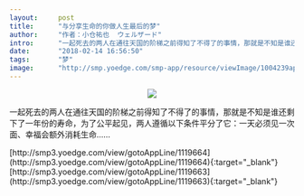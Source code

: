 ```yaml
---
layout:     post
title:      "与分享生命的你做人生最后的梦"
author:     "作者：小仓祐也  ウェルザード"
intro:      "一起死去的两人在通往天国的阶梯之前得知了不得了的事情，那就是不知是谁还剩下了一年份的寿命，为了公平起见，两人遵循以下条件平分了它：一天必须见一次面、幸福会额外消耗生命……"
date:       "2018-02-14 16:56:50"
tags:       "梦"
image:      "http://smp.yoedge.com/smp-app/resource/viewImage/1004239appline.png"
---
```

<div style="text-align: center">
<p><img src="http://smp.yoedge.com/smp-app/resource/viewImage/1004239appline.png"/></p>
</div>
<p class="post-meta">
<span>一起死去的两人在通往天国的阶梯之前得知了不得了的事情，那就是不知是谁还剩下了一年份的寿命，为了公平起见，两人遵循以下条件平分了它：一天必须见一次面、幸福会额外消耗生命……</span>
</p>
[http://smp3.yoedge.com/view/gotoAppLine/1119664](http://smp3.yoedge.com/view/gotoAppLine/1119664){:target="_blank"}
[http://smp3.yoedge.com/view/gotoAppLine/1119663](http://smp3.yoedge.com/view/gotoAppLine/1119663){:target="_blank"}



